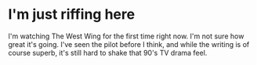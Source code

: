 # I'm just riffing here

I'm watching The West Wing for the first time right now.  I'm not sure how great it's going.  I've seen the pilot before I think, and while the writing is of course superb, it's still hard to shake that 90's TV drama feel.
